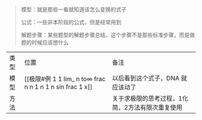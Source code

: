 > 模型：就是那些一看就知道该怎么变换的式子
>
> 公式：一些非本阶段的公式，但是经常用到
>
> 解题步骤：某些题型的解题步骤总结，这个步骤不是那些标准步骤，而是做题的时候应该想什么

|      |                                                          |                                                  |
| ---- | -------------------------------------------------------- | ------------------------------------------------ |
| 类型 | 位置                                                     | 备注                                             |
| 模型 | [[极限#例 1 1 lim_ n to∞ frac n n 1 n 1 n sin frac 1 x]] | 以后看到这个式子，DNA 就应该动了                 |
| 方法 |                                                          | 关于求极限的思考过程，1化简，2方法有限次重复使用 |

